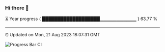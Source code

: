 ### Hi there 👋

⏳ Year progress { ███████████████████▁▁▁▁▁▁▁▁▁▁▁ } 63.77 %

---

⏰ Updated on Mon, 21 Aug 2023 18:07:31 GMT

![Progress Bar CI](https://github.com/Shyam-Makwana/GitHub-Actions-Demo/workflows/Progress%20Bar%20CI/badge.svg)
